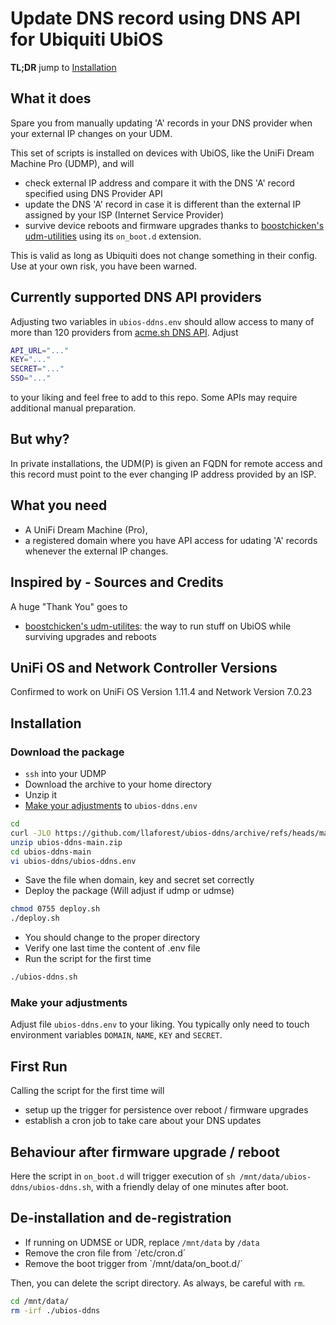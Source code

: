 # Update DNS record using DNS API for Ubiquiti UbiOS

**TL;DR** jump to [Installation](#Installation)

## What it does

Spare you from manually updating 'A' records in your DNS provider when your external IP changes on your UDM.

This set of scripts is installed on devices with UbiOS, like the UniFi Dream Machine Pro (UDMP), and will

* check external IP address and compare it with the DNS 'A' record specified using DNS Provider API
* update the DNS 'A' record in case it is different than the external IP assigned by your ISP (Internet Service Provider)
* survive device reboots and firmware upgrades thanks to [boostchicken's udm-utilities](https://github.com/boostchicken/udm-utilities) using its `on_boot.d` extension.

This is valid as long as Ubiquiti does not change something in their config. Use at your own risk, you have been warned.

## Currently supported DNS API providers

Adjusting two variables in `ubios-ddns.env` should allow access to many of more than 120 providers from [acme.sh DNS API](https://github.com/acmesh-official/acme.sh/wiki/dnsapi). Adjust

`````sh
API_URL="..."
KEY="..."
SECRET="..."
SSO="..."
`````

to your liking and feel free to add to this repo. Some APIs may require additional manual preparation.

## But why?

In private installations, the UDM(P) is given an FQDN for remote access and this record must point to the ever changing IP address provided by an ISP.

## What you need

* A UniFi Dream Machine (Pro),
* a registered domain where you have API access for udating 'A' records whenever the external IP changes.

## Inspired by - Sources and Credits

A huge "Thank You" goes to

* [boostchicken's udm-utilites](https://github.com/boostchicken/udm-utilities): the way to run stuff on UbiOS while surviving upgrades and reboots

## UniFi OS and Network Controller Versions

Confirmed to work on UniFi OS Version 1.11.4 and Network Version 7.0.23

## Installation

### Download the package

* `ssh` into your UDMP
* Download the archive to your home directory
* Unzip it
* [Make your adjustments](#make-your-adjustments) to `ubios-ddns.env`

````sh
cd
curl -JLO https://github.com/llaforest/ubios-ddns/archive/refs/heads/main.zip
unzip ubios-ddns-main.zip
cd ubios-ddns-main
vi ubios-ddns/ubios-ddns.env
````

* Save the file when domain, key and secret set correctly
* Deploy the package (Will adjust if udmp or udmse)

````sh
chmod 0755 deploy.sh
./deploy.sh
````

* You should change to the proper directory
* Verify one last time the content of .env file
* Run the script for the first time

````sh
./ubios-ddns.sh
````

### Make your adjustments

Adjust file `ubios-ddns.env` to your liking. You typically only need to touch environment variables `DOMAIN`, `NAME`, `KEY` and `SECRET`.

## First Run

Calling the script for the first time will

* setup up the trigger for persistence over reboot / firmware upgrades
* establish a cron job to take care about your DNS updates

## Behaviour after firmware upgrade / reboot

Here the script in `on_boot.d` will trigger execution of `sh /mnt/data/ubios-ddns/ubios-ddns.sh`, with a friendly delay of one minutes after boot.

## De-installation and de-registration

* If running on UDMSE or UDR, replace `/mnt/data` by `/data`
* Remove the cron file from `/etc/cron.d´
* Remove the boot trigger from `/mnt/data/on_boot.d/´

Then, you can delete the script directory. As always, be careful with `rm`.

````sh
cd /mnt/data/
rm -irf ./ubios-ddns
````
